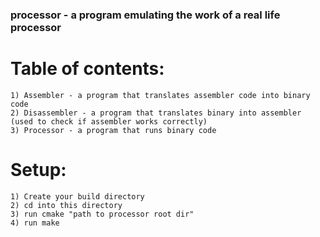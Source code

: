 ### processor - a program emulating the work of a real life processor

# Table of contents:

    1) Assembler - a program that translates assembler code into binary code
    2) Disassembler - a program that translates binary into assembler (used to check if assembler works correctly)
    3) Processor - a program that runs binary code

# Setup:

    1) Create your build directory 
    2) cd into this directory
    3) run cmake "path to processor root dir"
    4) run make



